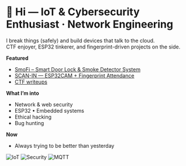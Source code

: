 # 👋 Hi — IoT & Cybersecurity Enthusiast · Network Engineering

I break things (safely) and build devices that talk to the cloud.  
CTF enjoyer, ESP32 tinkerer, and fingerprint-driven projects on the side.

**Featured**
- [SmoFi – Smart Door Lock & Smoke Detector System](https://github.com/ammarihsann/SmoFi_Smoke-Fingerprint-Doorlock)
- [SCAN-IN — ESP32CAM + Fingerprint Attendance](https://github.com/ammarihsann/SCAN-IN)
- [CTF writeups](https://github.com/ammarihsann/ctf-writeups)

**What I’m into**
- Network & web security  
- ESP32 • Embedded systems  
- Ethical hacking  
- Bug hunting  

**Now**
- Always trying to be better than yesterday

![IoT](https://img.shields.io/badge/IoT-ESP32-informational)
![Security](https://img.shields.io/badge/Cybersecurity-CTF-blue)
![MQTT](https://img.shields.io/badge/MQTT-TLS-lightgrey)
